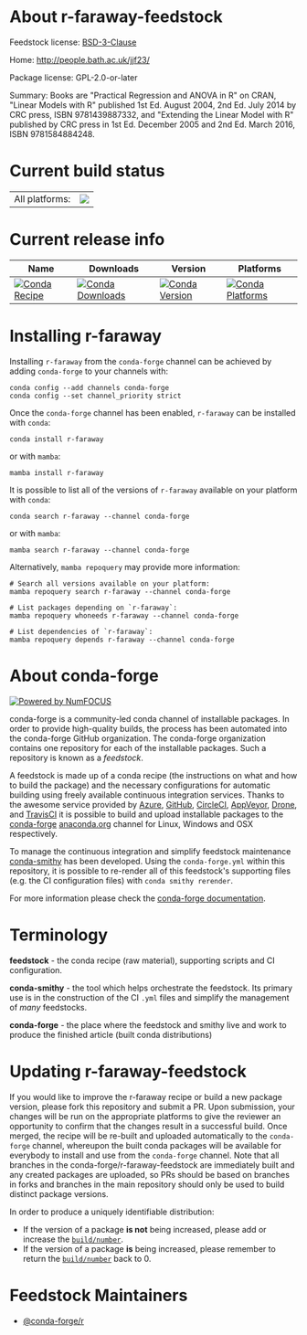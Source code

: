 About r-faraway-feedstock
=========================

Feedstock license: [BSD-3-Clause](https://github.com/conda-forge/r-faraway-feedstock/blob/main/LICENSE.txt)

Home: http://people.bath.ac.uk/jjf23/

Package license: GPL-2.0-or-later

Summary: Books are "Practical Regression and ANOVA in R" on CRAN, "Linear Models with R" published 1st Ed. August 2004, 2nd Ed. July 2014 by CRC press, ISBN 9781439887332, and "Extending the Linear Model with R" published by CRC press in 1st Ed. December 2005 and 2nd Ed. March 2016, ISBN 9781584884248.

Current build status
====================


<table><tr><td>All platforms:</td>
    <td>
      <a href="https://dev.azure.com/conda-forge/feedstock-builds/_build/latest?definitionId=13627&branchName=main">
        <img src="https://dev.azure.com/conda-forge/feedstock-builds/_apis/build/status/r-faraway-feedstock?branchName=main">
      </a>
    </td>
  </tr>
</table>

Current release info
====================

| Name | Downloads | Version | Platforms |
| --- | --- | --- | --- |
| [![Conda Recipe](https://img.shields.io/badge/recipe-r--faraway-green.svg)](https://anaconda.org/conda-forge/r-faraway) | [![Conda Downloads](https://img.shields.io/conda/dn/conda-forge/r-faraway.svg)](https://anaconda.org/conda-forge/r-faraway) | [![Conda Version](https://img.shields.io/conda/vn/conda-forge/r-faraway.svg)](https://anaconda.org/conda-forge/r-faraway) | [![Conda Platforms](https://img.shields.io/conda/pn/conda-forge/r-faraway.svg)](https://anaconda.org/conda-forge/r-faraway) |

Installing r-faraway
====================

Installing `r-faraway` from the `conda-forge` channel can be achieved by adding `conda-forge` to your channels with:

```
conda config --add channels conda-forge
conda config --set channel_priority strict
```

Once the `conda-forge` channel has been enabled, `r-faraway` can be installed with `conda`:

```
conda install r-faraway
```

or with `mamba`:

```
mamba install r-faraway
```

It is possible to list all of the versions of `r-faraway` available on your platform with `conda`:

```
conda search r-faraway --channel conda-forge
```

or with `mamba`:

```
mamba search r-faraway --channel conda-forge
```

Alternatively, `mamba repoquery` may provide more information:

```
# Search all versions available on your platform:
mamba repoquery search r-faraway --channel conda-forge

# List packages depending on `r-faraway`:
mamba repoquery whoneeds r-faraway --channel conda-forge

# List dependencies of `r-faraway`:
mamba repoquery depends r-faraway --channel conda-forge
```


About conda-forge
=================

[![Powered by
NumFOCUS](https://img.shields.io/badge/powered%20by-NumFOCUS-orange.svg?style=flat&colorA=E1523D&colorB=007D8A)](https://numfocus.org)

conda-forge is a community-led conda channel of installable packages.
In order to provide high-quality builds, the process has been automated into the
conda-forge GitHub organization. The conda-forge organization contains one repository
for each of the installable packages. Such a repository is known as a *feedstock*.

A feedstock is made up of a conda recipe (the instructions on what and how to build
the package) and the necessary configurations for automatic building using freely
available continuous integration services. Thanks to the awesome service provided by
[Azure](https://azure.microsoft.com/en-us/services/devops/), [GitHub](https://github.com/),
[CircleCI](https://circleci.com/), [AppVeyor](https://www.appveyor.com/),
[Drone](https://cloud.drone.io/welcome), and [TravisCI](https://travis-ci.com/)
it is possible to build and upload installable packages to the
[conda-forge](https://anaconda.org/conda-forge) [anaconda.org](https://anaconda.org/)
channel for Linux, Windows and OSX respectively.

To manage the continuous integration and simplify feedstock maintenance
[conda-smithy](https://github.com/conda-forge/conda-smithy) has been developed.
Using the ``conda-forge.yml`` within this repository, it is possible to re-render all of
this feedstock's supporting files (e.g. the CI configuration files) with ``conda smithy rerender``.

For more information please check the [conda-forge documentation](https://conda-forge.org/docs/).

Terminology
===========

**feedstock** - the conda recipe (raw material), supporting scripts and CI configuration.

**conda-smithy** - the tool which helps orchestrate the feedstock.
                   Its primary use is in the construction of the CI ``.yml`` files
                   and simplify the management of *many* feedstocks.

**conda-forge** - the place where the feedstock and smithy live and work to
                  produce the finished article (built conda distributions)


Updating r-faraway-feedstock
============================

If you would like to improve the r-faraway recipe or build a new
package version, please fork this repository and submit a PR. Upon submission,
your changes will be run on the appropriate platforms to give the reviewer an
opportunity to confirm that the changes result in a successful build. Once
merged, the recipe will be re-built and uploaded automatically to the
`conda-forge` channel, whereupon the built conda packages will be available for
everybody to install and use from the `conda-forge` channel.
Note that all branches in the conda-forge/r-faraway-feedstock are
immediately built and any created packages are uploaded, so PRs should be based
on branches in forks and branches in the main repository should only be used to
build distinct package versions.

In order to produce a uniquely identifiable distribution:
 * If the version of a package **is not** being increased, please add or increase
   the [``build/number``](https://docs.conda.io/projects/conda-build/en/latest/resources/define-metadata.html#build-number-and-string).
 * If the version of a package **is** being increased, please remember to return
   the [``build/number``](https://docs.conda.io/projects/conda-build/en/latest/resources/define-metadata.html#build-number-and-string)
   back to 0.

Feedstock Maintainers
=====================

* [@conda-forge/r](https://github.com/conda-forge/r/)

